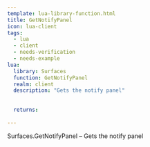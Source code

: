 ```yaml
---
template: lua-library-function.html
title: GetNotifyPanel
icon: lua-client
tags:
  - lua
  - client
  - needs-verification
  - needs-example
lua:
  library: Surfaces
  function: GetNotifyPanel
  realm: client
  description: "Gets the notify panel"
  
  
  returns:
    
---
```


<div class="lua__search__keywords">
Surfaces.GetNotifyPanel &#x2013; Gets the notify panel
</div>
